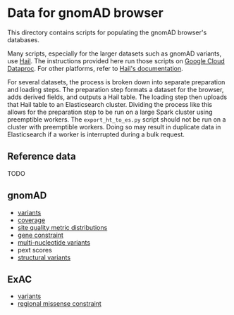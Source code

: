 # Data for gnomAD browser

This directory contains scripts for populating the gnomAD browser's databases.

Many scripts, especially for the larger datasets such as gnomAD variants, use
[Hail](https://hail.is/). The instructions provided here run those scripts on
[Google Cloud Dataproc](https://cloud.google.com/dataproc/). For other platforms,
refer to [Hail's documentation](https://hail.is/docs/0.2/getting_started.html#installation).

For several datasets, the process is broken down into separate preparation and
loading steps. The preparation step formats a dataset for the browser, adds
derived fields, and outputs a Hail table. The loading step then uploads that
Hail table to an Elasticsearch cluster. Dividing the process like this allows
for the preparation step to be run on a large Spark cluster using preemptible
workers. The `export_ht_to_es.py` script should not be run on a cluster with
preemptible workers. Doing so may result in duplicate data in Elasticsearch if
a worker is interrupted during a bulk request.

## Reference data

TODO

## gnomAD

* [variants](./docs/gnomad_variants.md)
* [coverage](./docs/gnomad_coverage.md)
* [site quality metric distributions](./docs/gnomad_site_quality_metric_distributions.md)
* [gene constraint](./docs/gnomad_gene_constraint.md)
* [multi-nucleotide variants](./docs/gnomad_mnvs.md)
* pext scores
* [structural variants](./docs/gnomad_svs.md)

## ExAC

* [variants](./docs/exac_variants.md)
* [regional missense constraint](./docs/exac_regional_missense_constraint_regions.md)
